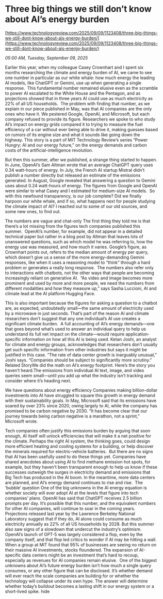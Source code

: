 # Three big things we still don’t know about AI’s energy burden

[https://www.technologyreview.com/2025/09/09/1123408/three-big-things-we-still-dont-know-about-ais-energy-burden/](https://www.technologyreview.com/2025/09/09/1123408/three-big-things-we-still-dont-know-about-ais-energy-burden/)

*05:00 AM, Tuesday, September 09, 2025*

Earlier this year, when my colleague Casey Crownhart and I spent six months researching the climate and energy burden of AI, we came to see one number in particular as our white whale: how much energy the leading AI models, like ChatGPT or Gemini, use up when generating a single response.  This fundamental number remained elusive even as the scramble to power AI escalated to the White House and the Pentagon, and as projections showed that in three years AI could use as much electricity as 22% of all US households.   The problem with finding that number, as we explain in our piece published in May, was that AI companies are the only ones who have it. We pestered Google, OpenAI, and Microsoft, but each company refused to provide its figure. Researchers we spoke to who study AI’s impact on energy grids compared it to trying to measure the fuel efficiency of a car without ever being able to drive it, making guesses based on rumors of its engine size and what it sounds like going down the highway.  This story is a part of MIT Technology Review’s series “Power Hungry: AI and our energy future,” on the energy demands and carbon costs of the artificial-intelligence revolution.

But then this summer, after we published, a strange thing started to happen. In June, OpenAI’s Sam Altman wrote that an average ChatGPT query uses 0.34 watt-hours of energy. In July, the French AI startup Mistral didn’t publish a number directly but released an estimate of the emissions generated. In August, Google revealed that answering a question to Gemini uses about 0.24 watt-hours of energy. The figures from Google and OpenAI were similar to what Casey and I estimated for medium-size AI models.  So with this newfound transparency, is our job complete? Did we finally harpoon our white whale, and if so, what happens next for people studying the climate impact of AI? I reached out to some of our old sources, and some new ones, to find out.

The numbers are vague and chat-only The first thing they told me is that there’s a lot missing from the figures tech companies published this summer.  OpenAI’s number, for example, did not appear in a detailed technical paper but rather in a blog post by Altman that leaves lots of unanswered questions, such as which model he was referring to, how the energy use was measured, and how much it varies. Google’s figure, as Crownhart points out, refers to the median amount of energy per query, which doesn’t give us a sense of the more energy-demanding Gemini responses, like when it uses a reasoning model to “think” through a hard problem or generates a really long response.  The numbers also refer only to interactions with chatbots, not the other ways that people are becoming increasingly reliant on generative AI.  “As video and image becomes more prominent and used by more and more people, we need the numbers from different modalities and how they measure up,” says Sasha Luccioni, AI and climate lead at the AI platform Hugging Face.

This is also important because the figures for asking a question to a chatbot are, as expected, undoubtedly small—the same amount of electricity used by a microwave in just seconds. That’s part of the reason AI and climate researchers don’t suggest that any one individual’s AI use creates a significant climate burden.  A full accounting of AI’s energy demands—one that goes beyond what’s used to answer an individual query to help us understand its full net impact on the climate—would require application-specific information on how all this AI is being used. Ketan Joshi, an analyst for climate and energy groups, acknowledges that researchers don’t usually get such specific information from other industries but says it might be justified in this case. “The rate of data center growth is inarguably unusual,” Joshi says. “Companies should be subject to significantly more scrutiny.” Related StoryWe did the math on AI’s energy footprint. Here’s the story you haven’t heard.The emissions from individual AI text, image, and video queries seem small—until you add up what the industry isn’t tracking and consider where it’s heading next.

We have questions about energy efficiency Companies making billion-dollar investments into AI have struggled to square this growth in energy demand with their sustainability goals. In May, Microsoft said that its emissions have soared by over 23% since 2020, owing largely to AI, while the company has promised to be carbon negative by 2030. “It has become clear that our journey towards being carbon negative is a marathon, not a sprint,” Microsoft wrote.

Tech companies often justify this emissions burden by arguing that soon enough, AI itself will unlock efficiencies that will make it a net positive for the climate. Perhaps the right AI system, the thinking goes, could design more efficient heating and cooling systems for a building, or help discover the minerals required for electric-vehicle batteries.  But there are no signs that AI has been usefully used to do these things yet. Companies have shared anecdotes about using AI to find methane emission hot spots, for example, but they haven’t been transparent enough to help us know if these successes outweigh the surges in electricity demand and emissions that Big Tech has produced in the AI boom. In the meantime, more data centers are planned, and AI’s energy demand continues to rise and rise.  The ‘bubble’ question One of the big unknowns in the AI energy equation is whether society will ever adopt AI at the levels that figure into tech companies’ plans. OpenAI has said that ChatGPT receives 2.5 billion prompts per day. It’s possible that this number, and the equivalent numbers for other AI companies, will continue to soar in the coming years. Projections released last year by the Lawrence Berkeley National Laboratory suggest that if they do, AI alone could consume as much electricity annually as 22% of all US households by 2028. But this summer also saw signs of a slowdown that undercut the industry’s optimism. OpenAI’s launch of GPT-5 was largely considered a flop, even by the company itself, and that flop led critics to wonder if AI may be hitting a wall. When a group at MIT found that 95% of businesses are seeing no return on their massive AI investments, stocks floundered. The expansion of AI-specific data centers might be an investment that’s hard to recoup, especially as revenues for AI companies remain elusive.  One of the biggest unknowns about AI’s future energy burden isn’t how much a single query consumes, or any other figure that can be disclosed. It’s whether demand will ever reach the scale companies are building for or whether the technology will collapse under its own hype. The answer will determine whether today’s buildout becomes a lasting shift in our energy system or a short-lived spike. hide

